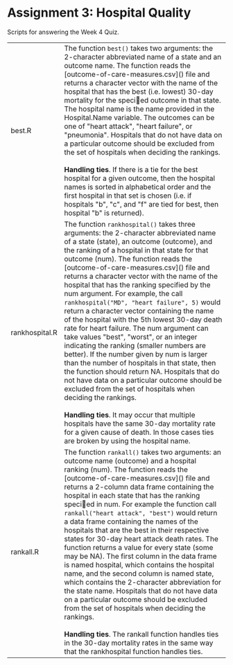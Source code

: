 # Assignment 3: Hospital Quality

Scripts for answering the Week 4 Quiz.

<table>
  <tr>
    <td>best.R</td>
    <td>The function <code>best()</code> takes two arguments: the 2-character abbreviated name of a state and an
      outcome name. The function reads the [outcome-of-care-measures.csv]() file and returns a character vector
      with the name of the hospital that has the best (i.e. lowest) 30-day mortality for the specied outcome
      in that state. The hospital name is the name provided in the Hospital.Name variable. The outcomes can
      be one of "heart attack", "heart failure", or "pneumonia". Hospitals that do not have data on a particular
      outcome should be excluded from the set of hospitals when deciding the rankings.
      <br> <br>
      <strong>Handling ties</strong>. If there is a tie for the best hospital for a given outcome, then the hospital names is
      sorted in alphabetical order and the first hospital in that set is chosen (i.e. if hospitals "b", "c",
      and "f" are tied for best, then hospital "b" is returned).</td>
  </tr>
  <tr>
    <td>rankhospital.R</td><td>The function <code>rankhospital()</code> takes three arguments: the 2-character abbreviated name of a
      state (state), an outcome (outcome), and the ranking of a hospital in that state for that outcome (num).
      The function reads the [outcome-of-care-measures.csv]() file and returns a character vector with the name
      of the hospital that has the ranking specified by the num argument. 
      For example, the call <code>rankhospital("MD", "heart failure", 5)</code>
      would return a character vector containing the name of the hospital with the 5th lowest 30-day death rate
      for heart failure. The num argument can take values "best", "worst", or an integer indicating the ranking
      (smaller numbers are better). If the number given by num is larger than the number of hospitals in that
      state, then the function should return NA. Hospitals that do not have data on a particular outcome should
      be excluded from the set of hospitals when deciding the rankings.
      <br><br>
      <strong>Handling ties</strong>. It may occur that multiple hospitals have the same 30-day mortality rate for a given cause 
      of death. In those cases ties are broken by using the hospital name.</td>
  </tr>
  <tr>
    <td>rankall.R</td>
    <td>The function <code>rankall()</code> takes two arguments: an outcome name (outcome) and a hospital ranking (num). 
      The function reads the [outcome-of-care-measures.csv]() file and returns a 2-column data frame
      containing the hospital in each state that has the ranking specied in num. For example the function call
      <code>rankall("heart attack", "best")</code> would return a data frame containing the names of the hospitals that
      are the best in their respective states for 30-day heart attack death rates. The function returns a value
      for every state (some may be NA). The first column in the data frame is named hospital, which contains
      the hospital name, and the second column is named state, which contains the 2-character abbreviation for
      the state name. Hospitals that do not have data on a particular outcome should be excluded from the set of
      hospitals when deciding the rankings.
      <br><br>
      <strong>Handling ties</strong>. The rankall function handles ties in the 30-day mortality rates in the same way
      that the rankhospital function handles ties.</td>
  </tr>
</table>
